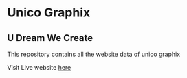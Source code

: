 # Unico Graphix
## U Dream We Create

<p> This repository contains all the website data of unico graphix </p>

Visit Live website <a href = "https://unicographix.com">here</a>